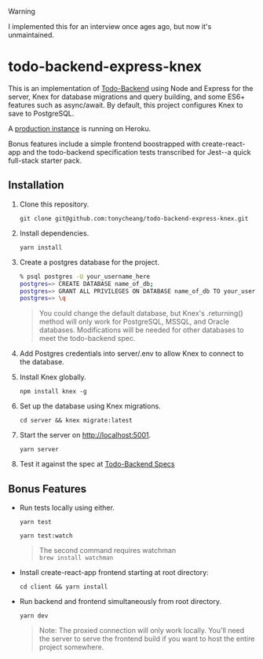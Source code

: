 > [!WARNING]
> I implemented this for an interview once ages ago, but now it's unmaintained.

# todo-backend-express-knex

This is an implementation of [Todo-Backend](http://todobackend.com/) using Node and Express for the server, Knex for database migrations and query building, and some ES6+ features such as async/await. By default, this project configures Knex to save to PostgreSQL.

A [production instance](https://todo-backend-express-knex.herokuapp.com/) is running on Heroku.

Bonus features include a simple frontend boostrapped with create-react-app and the todo-backend specification tests transcribed for Jest--a quick full-stack starter pack.

## Installation

1. Clone this repository.

   `git clone git@github.com:tonycheang/todo-backend-express-knex.git`

2. Install dependencies.

   `yarn install`

3. Create a postgres database for the project.

   ```Bash
   % psql postgres -U your_username_here
   postgres=> CREATE DATABASE name_of_db;
   postgres=> GRANT ALL PRIVILEGES ON DATABASE name_of_db TO your_username_here;
   postgres=> \q
   ```

   > You could change the default database, but Knex's .returning() method will only work for PostgreSQL, MSSQL, and Oracle databases. Modifications will be needed for other databases to meet the todo-backend spec.

4. Add Postgres credentials into server/.env to allow Knex to connect to the database.
5. Install Knex globally.

   `npm install knex -g`

6. Set up the database using Knex migrations.

   `cd server && knex migrate:latest`

7. Start the server on [http://localhost:5001](http://localhost:5001).

   `yarn server`

8. Test it against the spec at [Todo-Backend Specs](http://todobackend.com/specs/index.html?http://localhost:5001/)

## Bonus Features

- Run tests locally using either.

  `yarn test`

  `yarn test:watch`

  > The second command requires watchman  
  > `brew install watchman`

- Install create-react-app frontend starting at root directory:

  `cd client && yarn install`

- Run backend and frontend simultaneously from root directory.

  `yarn dev`

  > Note: The proxied connection will only work locally.
  > You'll need the server to serve the frontend build if
  > you want to host the entire project somewhere.
